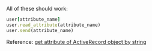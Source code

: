 All of these should work:
```ruby
user[attribute_name]
user.read_attribute(attribute_name)
user.send(attribute_name)
```

Reference: [get attribute of ActiveRecord object by string](https://stackoverflow.com/questions/11808949/get-attribute-of-activerecord-object-by-string)